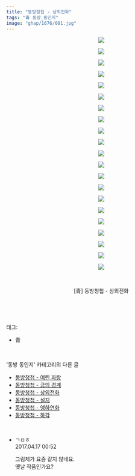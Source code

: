 ```yaml
---
title: "동방청첩 - 상외전화"
tags: "青 동방_동인지"
image: "ghap/1676/001.jpg"
---
```

<div class="article">
<p style="text-align: center; clear: none; float: none;"><img src="{{ site.nasurl }}/ghap/1676/001.jpg"/></p>
<p style="text-align: center; clear: none; float: none;"><img src="{{ site.nasurl }}/ghap/1676/002.jpg"/></p>
<p style="text-align: center; clear: none; float: none;"><img src="{{ site.nasurl }}/ghap/1676/003.jpg"/></p>
<p style="text-align: center; clear: none; float: none;"><img src="{{ site.nasurl }}/ghap/1676/004.jpg"/></p>
<p style="text-align: center; clear: none; float: none;"><img src="{{ site.nasurl }}/ghap/1676/005.jpg"/></p>
<p style="text-align: center; clear: none; float: none;"><img src="{{ site.nasurl }}/ghap/1676/006.jpg"/></p>
<p style="text-align: center; clear: none; float: none;"><img src="{{ site.nasurl }}/ghap/1676/007.jpg"/></p>
<p style="text-align: center; clear: none; float: none;"><img src="{{ site.nasurl }}/ghap/1676/008.jpg"/></p>
<p style="text-align: center; clear: none; float: none;"><img src="{{ site.nasurl }}/ghap/1676/009.jpg"/></p>
<p style="text-align: center; clear: none; float: none;"><img src="{{ site.nasurl }}/ghap/1676/010.jpg"/></p>
<p style="text-align: center; clear: none; float: none;"><img src="{{ site.nasurl }}/ghap/1676/011.jpg"/></p>
<p style="text-align: center; clear: none; float: none;"><img src="{{ site.nasurl }}/ghap/1676/012.jpg"/></p>
<p style="text-align: center; clear: none; float: none;"><img src="{{ site.nasurl }}/ghap/1676/013.jpg"/></p>
<p style="text-align: center; clear: none; float: none;"><img src="{{ site.nasurl }}/ghap/1676/014.jpg"/></p>
<p style="text-align: center; clear: none; float: none;"><img src="{{ site.nasurl }}/ghap/1676/015.jpg"/></p>
<p style="text-align: center; clear: none; float: none;"><img src="{{ site.nasurl }}/ghap/1676/016.jpg"/></p>
<p style="text-align: center; clear: none; float: none;"><img src="{{ site.nasurl }}/ghap/1676/017.jpg"/></p>
<p style="text-align: center; clear: none; float: none;"><img src="{{ site.nasurl }}/ghap/1676/018.jpg"/></p>
<p style="text-align: center; clear: none; float: none;"><img src="{{ site.nasurl }}/ghap/1676/019.jpg"/></p>
<p style="text-align: center; clear: none; float: none;"><img src="{{ site.nasurl }}/ghap/1676/020.jpg"/></p>
<p style="text-align: center; clear: none; float: none;"><img src="{{ site.nasurl }}/ghap/1676/021.jpg"/></p>
<p style="text-align: center; clear: none; float: none;"><br/></p>
<p style="text-align: center; clear: none; float: none;">[青] 동방청첩 - 상외전화</p>
<p><br/></p>
</div><br/>
<div class="tagTrail">
<p>태그: </p>
<ul>
<li>青</li>
</ul>
</div><br/>
<div class="another">
<p>'동방 동인지' 카테고리의 다른 글</p>
<ul>
<li><a href="/2016-08-18-ghap_1678">동방청첩 - 여린 파랑</a></li>
<li><a href="/2016-08-18-ghap_1677">동방청첩 - 금의 경계</a></li>
<li><a href="/2016-08-18-ghap_1676">동방청첩 - 상외전화</a></li>
<li><a href="/2016-08-18-ghap_1675">동방청첩 - 설지</a></li>
<li><a href="/2016-08-18-ghap_1674">동방청첩 - 앵하연화</a></li>
<li><a href="/2016-08-18-ghap_1673">동방청첩 - 하각</a></li>
</ul>
</div><br/>
<div class="cb_module cb_fluid">
<div class="cb_wrt cb_profile">
<div class="comment">
<ul>
<li class="cb_thumb_off" id="comment14966904">
<div class="cb_comment_area">
<div class="cb_info_area">
<div class="cb_section">
<span class="cb_nick_name">ㄱㅁㅎ</span>
</div>
<div class="cb_section">
<span class="cb_date">2017.04.17 00:52 </span>
</div>
</div>
<div class="cb_dsc_comment">
<p class="cb_dsc">
											그림체가 요즘 같지 않네요.<br/>
옛날 작품인가요?
										</p>
</div>
</div></li>
</ul>
</div>
</div><!-- commentList close -->
</div><br/>
